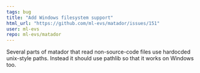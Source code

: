 ```yaml
---
tags: bug
title: "Add Windows filesystem support"
html_url: "https://github.com/ml-evs/matador/issues/151"
user: ml-evs
repo: ml-evs/matador
---
```


Several parts of matador that read non-source-code files use hardocded unix-style paths. Instead it should use pathlib so that it works on Windows too.